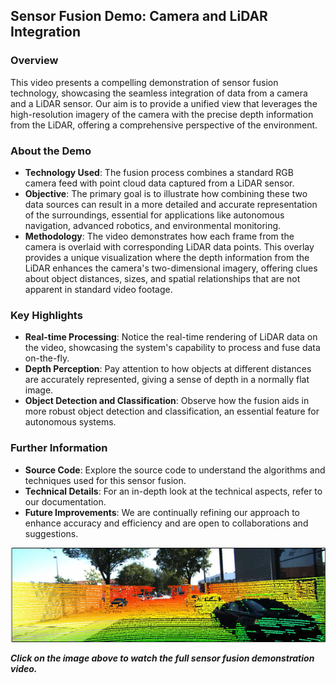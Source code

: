 ## Sensor Fusion Demo: Camera and LiDAR Integration

### Overview
This video presents a compelling demonstration of sensor fusion technology, showcasing the seamless integration of data from a camera and a LiDAR sensor. Our aim is to provide a unified view that leverages the high-resolution imagery of the camera with the precise depth information from the LiDAR, offering a comprehensive perspective of the environment.

### About the Demo
- **Technology Used**: The fusion process combines a standard RGB camera feed with point cloud data captured from a LiDAR sensor.
- **Objective**: The primary goal is to illustrate how combining these two data sources can result in a more detailed and accurate representation of the surroundings, essential for applications like autonomous navigation, advanced robotics, and environmental monitoring.
- **Methodology**: The video demonstrates how each frame from the camera is overlaid with corresponding LiDAR data points. This overlay provides a unique visualization where the depth information from the LiDAR enhances the camera's two-dimensional imagery, offering clues about object distances, sizes, and spatial relationships that are not apparent in standard video footage.

### Key Highlights
- **Real-time Processing**: Notice the real-time rendering of LiDAR data on the video, showcasing the system's capability to process and fuse data on-the-fly.
- **Depth Perception**: Pay attention to how objects at different distances are accurately represented, giving a sense of depth in a normally flat image.
- **Object Detection and Classification**: Observe how the fusion aids in more robust object detection and classification, an essential feature for autonomous systems.

### Further Information
- **Source Code**: Explore the source code to understand the algorithms and techniques used for this sensor fusion.
- **Technical Details**: For an in-depth look at the technical aspects, refer to our documentation.
- **Future Improvements**: We are continually refining our approach to enhance accuracy and efficiency and are open to collaborations and suggestions.

[![Sensor Fusion: Camera and LiDAR](https://github.com/adulala/Sensor-Fusion-For-Autonomous-Cars-/blob/main/Fusion.png)](https://github.com/adulala/Sensor-Fusion-For-Autonomous-Cars-/blob/main/out-min.gif)

_**Click on the image above to watch the full sensor fusion demonstration video.**_

